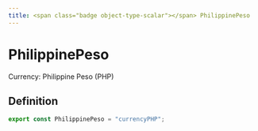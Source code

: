 ```yaml
---
title: <span class="badge object-type-scalar"></span> PhilippinePeso
---
```

# <span class="badge object-type-scalar"></span> PhilippinePeso

Currency: Philippine Peso (PHP)

## Definition

```typescript
export const PhilippinePeso = "currencyPHP";

```
